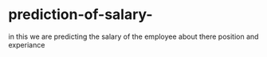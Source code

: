 # prediction-of-salary-
in this we are predicting the salary of the employee about there position and experiance
